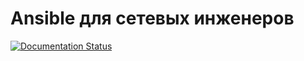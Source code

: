 # Ansible для сетевых инженеров

[![Documentation Status](https://readthedocs.org/projects/ansible-for-network-engineers/badge/?version=latest)](https://ansible-for-network-engineers.readthedocs.io/en/latest/?badge=latest)
